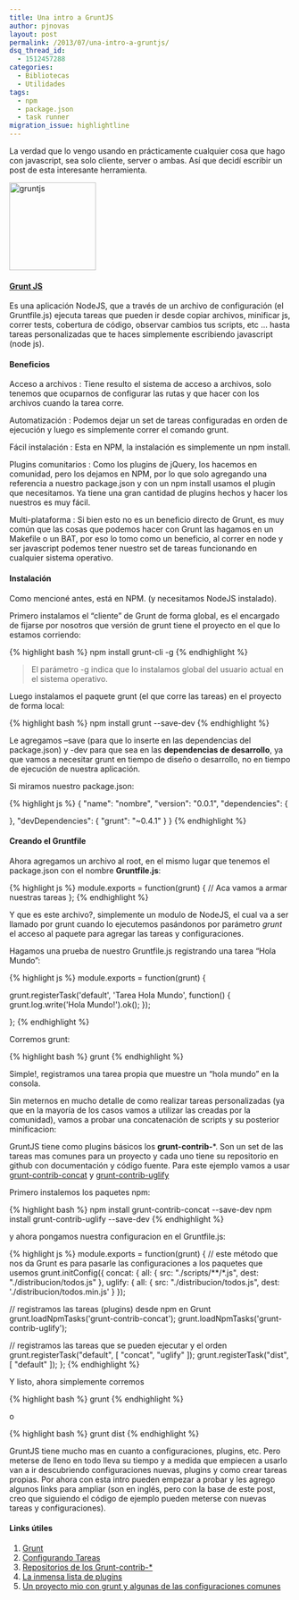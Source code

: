 ```yaml
---
title: Una intro a GruntJS
author: pjnovas
layout: post
permalink: /2013/07/una-intro-a-gruntjs/
dsq_thread_id:
  - 1512457288
categories:
  - Bibliotecas
  - Utilidades
tags:
  - npm
  - package.json
  - task runner
migration_issue: highlightline
---
```

La verdad que lo vengo usando en prácticamente cualquier cosa que hago con javascript, sea solo cliente, server o ambas. Así que decidí escribir un post de esta interesante herramienta.

[<img src="//fernetjs.com/wp-content/uploads/2013/07/gruntjs1.png" alt="gruntjs" width="155" height="157" class="alignleft size-full wp-image-3778" />][1]

#### [Grunt JS][2]

Es una aplicación NodeJS, que a través de un archivo de configuración (el Gruntfile.js) ejecuta tareas que pueden ir desde copiar archivos, minificar js, correr tests, cobertura de código, observar cambios tus scripts, etc &#8230; hasta tareas personalizadas que te haces simplemente escribiendo javascript (node js).



#### Beneficios

Acceso a archivos
:   Tiene resulto el sistema de acceso a archivos, solo tenemos que ocuparnos de configurar las rutas y que hacer con los archivos cuando la tarea corre.

Automatización
:   Podemos dejar un set de tareas configuradas en orden de ejecución y luego es simplemente correr el comando grunt.

Fácil instalación
:   Esta en NPM, la instalación es simplemente un npm install.

Plugins comunitarios
:   Como los plugins de jQuery, los hacemos en comunidad, pero los dejamos en NPM, por lo que solo agregando una referencia a nuestro package.json y con un npm install usamos el plugin que necesitamos. Ya tiene una gran cantidad de plugins hechos y hacer los nuestros es muy fácil.

Multi-plataforma
:   Si bien esto no es un beneficio directo de Grunt, es muy común que las cosas que podemos hacer con Grunt las hagamos en un Makefile o un BAT, por eso lo tomo como un beneficio, al correr en node y ser javascript podemos tener nuestro set de tareas funcionando en cualquier sistema operativo.

#### Instalación

Como mencioné antes, está en NPM. (y necesitamos NodeJS instalado).

Primero instalamos el &#8220;cliente&#8221; de Grunt de forma global, es el encargado de fijarse por nosotros que versión de grunt tiene el proyecto en el que lo estamos corriendo:

{% highlight bash %}
npm install grunt-cli -g
 {% endhighlight %}

> El parámetro -g indica que lo instalamos global del usuario actual en el sistema operativo. 

Luego instalamos el paquete grunt (el que corre las tareas) en el proyecto de forma local:

{% highlight bash %}
npm install grunt --save-dev
 {% endhighlight %}

Le agregamos &#8211;save (para que lo inserte en las dependencias del package.json) y -dev para que sea en las **dependencias de desarrollo**, ya que vamos a necesitar grunt en tiempo de diseño o desarrollo, no en tiempo de ejecución de nuestra aplicación.

Si miramos nuestro package.json:

<!--highlight:[8]-->
{% highlight js %}
{
  "name": "nombre",
  "version": "0.0.1",
  "dependencies": { 

  },
  "devDependencies": {
    "grunt": "~0.4.1"
  }
}
 {% endhighlight %}

#### Creando el Gruntfile

Ahora agregamos un archivo al root, en el mismo lugar que tenemos el package.json con el nombre **Gruntfile.js**:

{% highlight js %}
module.exports = function(grunt) {
  // Aca vamos a armar nuestras tareas
};
 {% endhighlight %}

Y que es este archivo?, simplemente un modulo de NodeJS, el cual va a ser llamado por grunt cuando lo ejecutemos pasándonos por parámetro *grunt* el acceso al paquete para agregar las tareas y configuraciones.

Hagamos una prueba de nuestro Gruntfile.js registrando una tarea &#8220;Hola Mundo&#8221;:

{% highlight js %}
module.exports = function(grunt) {

  grunt.registerTask('default', 'Tarea Hola Mundo', function() {
    grunt.log.write('Hola Mundo!').ok();
  });

};
 {% endhighlight %}

Corremos grunt:

{% highlight bash %}
grunt
 {% endhighlight %}

Simple!, registramos una tarea propia que muestre un &#8220;hola mundo&#8221; en la consola.

Sin meternos en mucho detalle de como realizar tareas personalizadas (ya que en la mayoría de los casos vamos a utilizar las creadas por la comunidad), vamos a probar una concatenación de scripts y su posterior minificacion:

GruntJS tiene como plugins básicos los **grunt-contrib-***. Son un set de las tareas mas comunes para un proyecto y cada uno tiene su repositorio en github con documentación y código fuente. Para este ejemplo vamos a usar [grunt-contrib-concat][3] y [grunt-contrib-uglify][4]

Primero instalemos los paquetes npm:

{% highlight bash %}
npm install grunt-contrib-concat --save-dev
npm install grunt-contrib-uglify --save-dev
 {% endhighlight %}

y ahora pongamos nuestra configuracion en el Gruntfile.js:

{% highlight js %}
module.exports = function(grunt) {
  // este método que nos da Grunt es para pasarle las configuraciones a los paquetes que usemos
  grunt.initConfig({
    concat: {
      all: {
        src: "./scripts/**/*.js",
        dest: "./distribucion/todos.js"
      },
    uglify: {
      all: {
        src: "./distribucion/todos.js",
        dest: './distribucion/todos.min.js'
      }
  });

  // registramos las tareas (plugins) desde npm en Grunt
  grunt.loadNpmTasks('grunt-contrib-concat');
  grunt.loadNpmTasks('grunt-contrib-uglify');

  // registramos las tareas que se pueden ejecutar y el orden
  grunt.registerTask("default", [ "concat", "uglify" ]);
  grunt.registerTask("dist", [ "default" ]);
};
 {% endhighlight %}

Y listo, ahora simplemente corremos

{% highlight bash %}
grunt
 {% endhighlight %}

o 

{% highlight bash %}
grunt dist
 {% endhighlight %}

GruntJS tiene mucho mas en cuanto a configuraciones, plugins, etc. Pero meterse de lleno en todo lleva su tiempo y a medida que empiecen a usarlo van a ir descubriendo configuraciones nuevas, plugins y como crear tareas propias. Por ahora con esta intro pueden empezar a probar y les agrego algunos links para ampliar (son en inglés, pero con la base de este post, creo que siguiendo el código de ejemplo pueden meterse con nuevas tareas y configuraciones).

#### Links útiles

  1. [Grunt][2]
  2. [Configurando Tareas][5]
  3. [Repositorios de los Grunt-contrib-*][6]
  4. [La inmensa lista de plugins][7]
  5. [Un proyecto mio con grunt y algunas de las configuraciones comunes][8]

 [1]: http://fernetjs.com/wp-content/uploads/2013/07/gruntjs1.png
 [2]: http://gruntjs.com/
 [3]: https://github.com/gruntjs/grunt-contrib-concat "grunt-contrib-concat"
 [4]: https://github.com/gruntjs/grunt-contrib-uglify "grunt-contrib-uglify"
 [5]: http://gruntjs.com/configuring-tasks
 [6]: https://github.com/gruntjs/
 [7]: http://gruntjs.com/plugins
 [8]: https://github.com/pjnovas/base-client-project